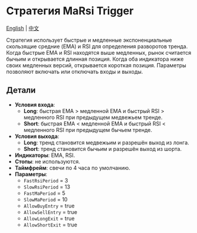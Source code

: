 # Стратегия MaRsi Trigger
[English](README.md) | [中文](README_cn.md)

Стратегия использует быстрые и медленные экспоненциальные скользящие средние (EMA) и RSI для определения разворотов тренда.
Когда быстрые EMA и RSI находятся выше медленных, рынок считается бычьим и открывается длинная позиция.
Когда оба индикатора ниже своих медленных версий, открывается короткая позиция. Параметры позволяют включать или отключать входы и выходы.

## Детали

- **Условия входа**:
  - **Long**: быстрая EMA > медленной EMA и быстрый RSI > медленного RSI при предыдущем медвежьем тренде.
  - **Short**: быстрая EMA < медленной EMA и быстрый RSI < медленного RSI при предыдущем бычьем тренде.
- **Условия выхода**:
  - **Long**: тренд становится медвежьим и разрешён выход из лонга.
  - **Short**: тренд становится бычьим и разрешён выход из шорта.
- **Индикаторы**: EMA, RSI.
- **Стопы**: не используются.
- **Таймфрейм**: свечи по 4 часа по умолчанию.
- **Параметры**:
  - `FastRsiPeriod` = 3
  - `SlowRsiPeriod` = 13
  - `FastMaPeriod` = 5
  - `SlowMaPeriod` = 10
  - `AllowBuyEntry` = true
  - `AllowSellEntry` = true
  - `AllowLongExit` = true
  - `AllowShortExit` = true
